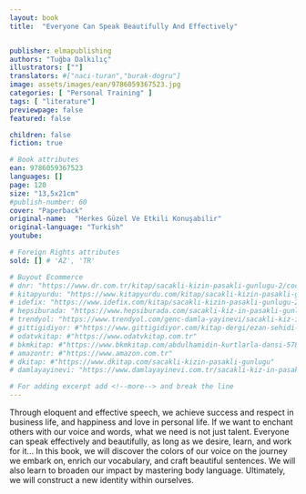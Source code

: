 ```yaml
---
layout: book
title:  "Everyone Can Speak Beautifully And Effectively"


publisher: elmapublishing
authors: "Tuğba Dalkılıç"
illustrators: [""]
translators: #["naci-turan","burak-dogru"]
image: assets/images/ean/9786059367523.jpg
categories: [ "Personal Training" ]
tags: [ "literature"]
previewpage: false
featured: false

children: false
fiction: true

# Book attributes
ean: 9786059367523
languages: []
page: 120
size: "13,5x21cm"
#publish-number: 60
cover: "Paperback"
original-name:  "Herkes Güzel Ve Etkili Konuşabilir"
original-language: "Turkish"
youtube:

# Foreign Rights attributes
sold: [] # 'AZ', 'TR'

# Buyout Ecommerce
# dnr: "https://www.dr.com.tr/kitap/sacakli-kizin-pasakli-gunlugu-2/cocuk-ve-genclik/genclik-10-yas/roman-oyku/urunno=0001893059001"
# kitapyurdu: "https://www.kitapyurdu.com/kitap/sacakli-kizin-pasakli-gunlugu-2-/560122.html&filter_name=Sa%C3%A7akl%C4%B1+K%C4%B1z%27%C4%B1n+Pasakl%C4%B1+G%C3%BCnl%C3%BC%C4%9F%C3%BC+2"
# idefix: "https://www.idefix.com/kitap/sacakli-kizin-pasakli-gunlugu-2/cocuk-ve-genclik/genclik-10-yas/roman-oyku/urunno=0001893059001"
# hepsiburada: "https://www.hepsiburada.com/sacakli-kiz-in-pasakli-gunlugu-2-damla-yayinevi-p-HBV000012ER86"
# trendyol: "https://www.trendyol.com/genc-damla-yayinevi/sacakli-kiz-in-pasakli-gunlugu-2-p-54825777"
# gittigidiyor: #"https://www.gittigidiyor.com/kitap-dergi/ezan-sehidi-adnan-menderes_pdp_732728793"
# odatvkitap: #"https://www.odatvkitap.com.tr"
# bkmkitap: #"https://www.bkmkitap.com/abdulhamidin-kurtlarla-dansi-578226"
# amazontr: #"https://www.amazon.com.tr"
# dkitap: #"https://www.dkitap.com/sacakli-kizin-pasakli-gunlugu"
# damlayayinevi: "https://www.damlayayinevi.com.tr/sacakli-kiz-in-pasakli-gunlugu-2-bu-iste-bi-terslik-var"

# For adding excerpt add <!--more--> and break the line
---
```

Through eloquent and effective speech, we
achieve success and respect in business life, and
happiness and love in personal life. If we want to
enchant others with our voice and words, what we
need is not just talent. Everyone can speak effectively and beautifully, as long as we desire, learn,
and work for it...
In this book, we will discover the colors of our
voice on the journey we embark on, enrich our
vocabulary, and craft beautiful sentences. We will
also learn to broaden our impact by mastering
body language. Ultimately, we will construct a new
identity within ourselves.
<!--more--> 

